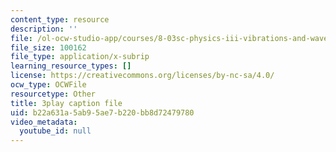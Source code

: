```yaml
---
content_type: resource
description: ''
file: /ol-ocw-studio-app/courses/8-03sc-physics-iii-vibrations-and-waves-fall-2016/b22a631a5ab95ae7b220bb8d72479780_Ahv7Akj2xs4.vtt
file_size: 100162
file_type: application/x-subrip
learning_resource_types: []
license: https://creativecommons.org/licenses/by-nc-sa/4.0/
ocw_type: OCWFile
resourcetype: Other
title: 3play caption file
uid: b22a631a-5ab9-5ae7-b220-bb8d72479780
video_metadata:
  youtube_id: null
---
```

